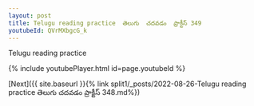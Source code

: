```yaml
---
layout: post
title: Telugu reading practice  తెలుగు  చదవడం  ప్రాక్టీస్ 349
youtubeId: QVrMXbgcG_k
---
```

 
 
Telugu reading practice
 
 
 
 
 


{% include youtubePlayer.html id=page.youtubeId %}
 
[Next]({{ site.baseurl }}{% link  split1/_posts/2022-08-26-Telugu reading practice  తెలుగు  చదవడం  ప్రాక్టీస్ 348.md%})
 

